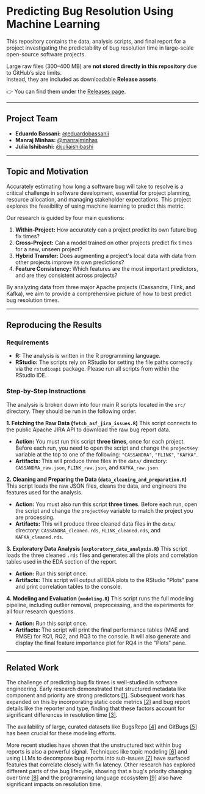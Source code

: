 # Predicting Bug Resolution Using Machine Learning

This repository contains the data, analysis scripts, and final report for a project investigating the predictability of bug resolution time in large-scale open-source software projects.

Large raw files (300–400 MB) are **not stored directly in this repository** due to GitHub’s size limits.  
Instead, they are included as downloadable **Release assets**.  

👉 You can find them under the [Releases page](../../releases).

---

## Project Team

* **Eduardo Bassani:** [@eduardobassanii](https://github.com/eduardobassanii)
* **Manraj Minhas:** [@manrajminhas](https://github.com/manrajminhas)
* **Julia Ishibashi:** [@juliaishibashi](https://github.com/juliaishibashi)

---

## Topic and Motivation

Accurately estimating how long a software bug will take to resolve is a critical challenge in software development, essential for project planning, resource allocation, and managing stakeholder expectations. This project explores the feasibility of using machine learning to predict this metric.

Our research is guided by four main questions:

1. **Within-Project:** How accurately can a project predict its own future bug fix times?
2. **Cross-Project:** Can a model trained on other projects predict fix times for a new, unseen project?
3. **Hybrid Transfer:** Does augmenting a project's local data with data from other projects improve its own predictions?
4. **Feature Consistency:** Which features are the most important predictors, and are they consistent across projects?

By analyzing data from three major Apache projects (Cassandra, Flink, and Kafka), we aim to provide a comprehensive picture of how to best predict bug resolution times.

---

## Reproducing the Results

### Requirements
- **R:** The analysis is written in the R programming language.
- **RStudio:** The scripts rely on RStudio for setting the file paths correctly via the `rstudioapi` package. Please run all scripts from within the RStudio IDE.

### Step-by-Step Instructions

The analysis is broken down into four main R scripts located in the `src/` directory. They should be run in the following order.

**1. Fetching the Raw Data (`fetch_asf_jira_issues.R`)**
This script connects to the public Apache JIRA API to download the raw bug report data.

- **Action:** You must run this script **three times**, once for each project. Before each run, you need to open the script and change the `projectKey` variable at the top to one of the following: `"CASSANDRA"`, `"FLINK"`, `"KAFKA"`.
- **Artifacts:** This will produce three files in the `data/` directory: `CASSANDRA_raw.json`, `FLINK_raw.json`, and `KAFKA_raw.json`.

**2. Cleaning and Preparing the Data (`data_cleaning_and_preparation.R`)**
This script loads the raw JSON files, cleans the data, and engineers the features used for the analysis.

- **Action:** You must also run this script **three times**. Before each run, open the script and change the `projectKey` variable to match the project you are processing.
- **Artifacts:** This will produce three cleaned data files in the `data/` directory: `CASSANDRA_cleaned.rds`, `FLINK_cleaned.rds`, and `KAFKA_cleaned.rds`.

**3. Exploratory Data Analysis (`exploratory_data_analysis.R`)**
This script loads the three cleaned `.rds` files and generates all the plots and correlation tables used in the EDA section of the report.

- **Action:** Run this script once.
- **Artifacts:** This script will output all EDA plots to the RStudio "Plots" pane and print correlation tables to the console.

**4. Modeling and Evaluation (`modeling.R`)**
This script runs the full modeling pipeline, including outlier removal, preprocessing, and the experiments for all four research questions.

- **Action:** Run this script once.
- **Artifacts:** The script will print the final performance tables (MAE and RMSE) for RQ1, RQ2, and RQ3 to the console. It will also generate and display the final feature importance plot for RQ4 in the "Plots" pane.

---

## Related Work

The challenge of predicting bug fix times is well-studied in software engineering. Early research demonstrated that structured metadata like component and priority are strong predictors [[1]](https://www.researchgate.net/publication/261199445_An_Empirical_Study_on_Factors_Impacting_Bug_Fixing_Time). Subsequent work has expanded on this by incorporating static code metrics [[2]](https://arxiv.org/abs/2407.21241) and bug report details like the reporter and type, finding that these factors account for significant differences in resolution time [[3]](https://arxiv.org/abs/2312.06005).

The availability of large, curated datasets like BugsRepo [[4]](https://arxiv.org/abs/2504.18806) and GitBugs [[5]](https://arxiv.org/abs/2504.09651) has been crucial for these modeling efforts.

More recent studies have shown that the unstructured text within bug reports is also a powerful signal. Techniques like topic modeling [[6]](https://arxiv.org/abs/2505.01108) and using LLMs to decompose bug reports into sub-issues [[7]](https://arxiv.org/abs/2504.20911) have surfaced features that correlate closely with fix latency. Other research has explored different parts of the bug lifecycle, showing that a bug's priority changing over time [[8]](https://arxiv.org/abs/2403.05059) and the programming language ecosystem [[9]](https://arxiv.org/abs/1801.01025) also have significant impacts on resolution time.
